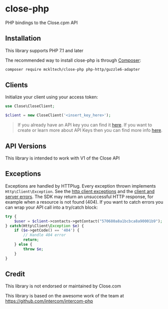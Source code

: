 # close-php

PHP bindings to the Close.cpm API

## Installation

This library supports PHP 7.1 and later

The recommended way to install close-php is through [Composer](https://getcomposer.org):

```sh
composer require mckltech/close-php php-http/guzzle6-adapter
```

## Clients

Initialize your client using your access token:

```php
use Close\CloseClient;

$client = new CloseClient('<insert_key_here>');
```

> If you already have an API key you can find it [here](https://app.close.com/settings/api/). If you want to create or learn more about API Keys then you can find more info [here](https://app.close.com/settings/api/).
## API Versions

This library is intended to work with V1 of the Close API

## Exceptions

Exceptions are handled by HTTPlug. Every exception thrown implements `Http\Client\Exception`. See the [http client exceptions](http://docs.php-http.org/en/latest/httplug/exceptions.html) and the [client and server errors](http://docs.php-http.org/en/latest/plugins/error.html).
The SDK may return an unsuccessful HTTP response, for example when a resource is not found (404).
If you want to catch errors you can wrap your API call into a try/catch block:

```php
try {
    $user = $client->contacts->getContact("570680a8a1bcbca8a90001b9");
} catch(Http\Client\Exception $e) {
    if ($e->getCode() == '404') {
        // Handle 404 error
        return;
    } else {
        throw $e;
    }
}
```

## Credit

This library is not endorsed or maintained by Close.com

This library is based on the awesome work of the team at https://github.com/intercom/intercom-php
